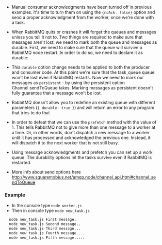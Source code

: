 * Manual consumer acknowledgments have been turned off in previous examples. It's time to turn them on using
the `{noAck: false}` option and send a proper acknowledgment from the worker, once we're done with a task.

* When RabbitMQ quits or crashes it will forget the queues and messages unless you tell it not to. Two things are required 
to make sure that messages aren't lost: we need to mark both the queue and messages as durable.
First, we need to make sure that the queue will survive a RabbitMQ node restart. In order to do so, we need to declare it as durable:

* This `durable` option change needs to be applied to both the producer and consumer code.
At this point we're sure that the task_queue queue won't be lost even if RabbitMQ restarts. Now we need to mark our 
messages as `persistent` - by using the persistent option Channel.sendToQueue takes. Marking messages as persistent 
doesn't fully guarantee that a message won't be lost.

* RabbitMQ doesn't allow you to redefine an existing queue with different parameters (`{ durable: true }`) and will return an error 
to any program that tries to do that

* In order to defeat that we can use the `prefetch` method with the value of 1. This tells RabbitMQ not to give more than 
one message to a worker at a time. Or, in other words, don't dispatch a new message to a worker until it has processed 
and acknowledged the previous one. Instead, it will dispatch it to the next worker that is not still busy.

* Using message acknowledgments and prefetch you can set up a work queue. The durability options let the tasks survive 
even if RabbitMQ is restarted.
* More info about send options here http://www.squaremobius.net/amqp.node/channel_api.html#channel_sendToQueue

### Example
- In the console type `node worker.js`
- Then in console type `node new_task.js`
```bash
  node new_task.js First message.
  node new_task.js Second message..
  node new_task.js Third message...
  node new_task.js Fourth message....
  node new_task.js Fifth message.....
```
